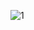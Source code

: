 ![1](https://github.com/WilliamAndry/01-alura-logica-java/assets/164076206/ae89bdd6-ddd3-4647-bfe0-f2d02cf9cffb)
